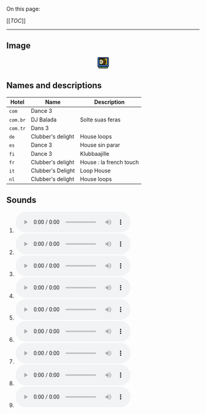 On this page:

[[_TOC_]]

---

## Image

<div align="center">

![sound_set_31](../uploads/imgs/31.gif)

</div>

## Names and descriptions

| Hotel | Name | Description |
|-|-|-|
| `com` | Dance 3 |  |
| `com.br` | DJ Balada | Solte suas feras |
| `com.tr` | Dans 3 |  |
| `de` | Clubber's delight | House loops |
| `es` | Dance 3 | House sin parar |
| `fi` | Dance 3 | Klubbaajille |
| `fr` | Clubber's delight | House : la french touch |
| `it` | Clubber's Delight | Loop House |
| `nl` | Clubber's delight | House loops |

## Sounds

1. ![Sample 271](../uploads/sounds/sound_machine_sample_271.mp3)
1. ![Sample 272](../uploads/sounds/sound_machine_sample_272.mp3)
1. ![Sample 273](../uploads/sounds/sound_machine_sample_273.mp3)
1. ![Sample 274](../uploads/sounds/sound_machine_sample_274.mp3)
1. ![Sample 275](../uploads/sounds/sound_machine_sample_275.mp3)
1. ![Sample 276](../uploads/sounds/sound_machine_sample_276.mp3)
1. ![Sample 277](../uploads/sounds/sound_machine_sample_277.mp3)
1. ![Sample 278](../uploads/sounds/sound_machine_sample_278.mp3)
1. ![Sample 279](../uploads/sounds/sound_machine_sample_279.mp3)